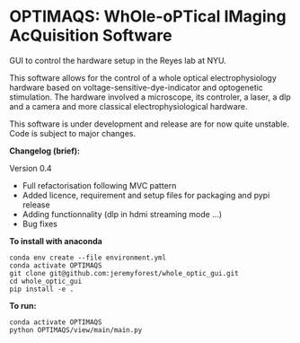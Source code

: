 # OPTIMAQS: WhOle-oPTical IMaging AcQuisition Software


GUI to control the hardware setup in the Reyes lab at NYU.

This software allows for the control of a whole optical electrophysiology hardware based on voltage-sensitive-dye-indicator and optogenetic stimulation. The hardware involved a microscope, its controler, a laser, a dlp and a camera and more classical electrophysiological hardware. 

This software is under development and release are for now quite unstable. Code is subject to major changes. 



**Changelog (brief):**

Version 0.4
* Full refactorisation following MVC pattern
* Added licence, requirement and setup files for packaging and pypi release
* Adding functionnality (dlp in hdmi streaming mode ...)
* Bug fixes



**To install with anaconda**
~~~
conda env create --file environment.yml 
conda activate OPTIMAQS
git clone git@github.com:jeremyforest/whole_optic_gui.git
cd whole_optic_gui
pip install -e .
~~~


**To run:**
~~~
conda activate OPTIMAQS
python OPTIMAQS/view/main/main.py
~~~

